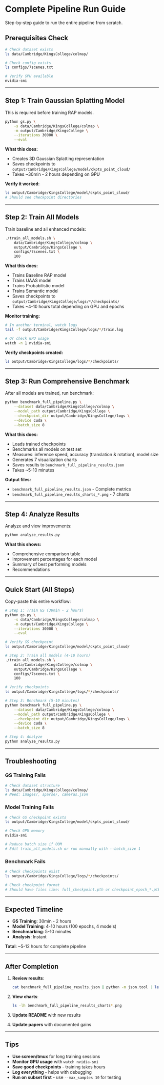 # Complete Pipeline Run Guide

Step-by-step guide to run the entire pipeline from scratch.

## Prerequisites Check

```bash
# Check dataset exists
ls data/Cambridge/KingsCollege/colmap/

# Check config exists
ls configs/7scenes.txt

# Verify GPU available
nvidia-smi
```

---

## Step 1: Train Gaussian Splatting Model

This is required before training RAP models.

```bash
python gs.py \
    -s data/Cambridge/KingsCollege/colmap \
    -m output/Cambridge/KingsCollege \
    --iterations 30000 \
    --eval
```

**What this does:**
- Creates 3D Gaussian Splatting representation
- Saves checkpoints to `output/Cambridge/KingsCollege/model/ckpts_point_cloud/`
- Takes ~30min - 2 hours depending on GPU

**Verify it worked:**
```bash
ls output/Cambridge/KingsCollege/model/ckpts_point_cloud/
# Should see checkpoint directories
```

---

## Step 2: Train All Models

Train baseline and all enhanced models:

```bash
./train_all_models.sh \
    data/Cambridge/KingsCollege/colmap \
    output/Cambridge/KingsCollege \
    configs/7scenes.txt \
    100
```

**What this does:**
- Trains Baseline RAP model
- Trains UAAS model
- Trains Probabilistic model
- Trains Semantic model
- Saves checkpoints to `output/Cambridge/KingsCollege/logs/*/checkpoints/`
- Takes ~4-10 hours total depending on GPU and epochs

**Monitor training:**
```bash
# In another terminal, watch logs
tail -f output/Cambridge/KingsCollege/logs/*/train.log

# Or check GPU usage
watch -n 1 nvidia-smi
```

**Verify checkpoints created:**
```bash
ls output/Cambridge/KingsCollege/logs/*/checkpoints/
```

---

## Step 3: Run Comprehensive Benchmark

After all models are trained, run benchmark:

```bash
python benchmark_full_pipeline.py \
    --dataset data/Cambridge/KingsCollege/colmap \
    --model_path output/Cambridge/KingsCollege \
    --checkpoint_dir output/Cambridge/KingsCollege/logs \
    --device cuda \
    --batch_size 8
```

**What this does:**
- Loads trained checkpoints
- Benchmarks all models on test set
- Measures: inference speed, accuracy (translation & rotation), model size
- Generates 7 visualization charts
- Saves results to `benchmark_full_pipeline_results.json`
- Takes ~5-10 minutes

**Output files:**
- `benchmark_full_pipeline_results.json` - Complete metrics
- `benchmark_full_pipeline_results_charts_*.png` - 7 charts

---

## Step 4: Analyze Results

Analyze and view improvements:

```bash
python analyze_results.py
```

**What this shows:**
- Comprehensive comparison table
- Improvement percentages for each model
- Summary of best performing models
- Recommendations

---

## Quick Start (All Steps)

Copy-paste this entire workflow:

```bash
# Step 1: Train GS (30min - 2 hours)
python gs.py \
    -s data/Cambridge/KingsCollege/colmap \
    -m output/Cambridge/KingsCollege \
    --iterations 30000 \
    --eval

# Verify GS checkpoint
ls output/Cambridge/KingsCollege/model/ckpts_point_cloud/

# Step 2: Train all models (4-10 hours)
./train_all_models.sh \
    data/Cambridge/KingsCollege/colmap \
    output/Cambridge/KingsCollege \
    configs/7scenes.txt \
    100

# Verify checkpoints
ls output/Cambridge/KingsCollege/logs/*/checkpoints/

# Step 3: Benchmark (5-10 minutes)
python benchmark_full_pipeline.py \
    --dataset data/Cambridge/KingsCollege/colmap \
    --model_path output/Cambridge/KingsCollege \
    --checkpoint_dir output/Cambridge/KingsCollege/logs \
    --device cuda \
    --batch_size 8

# Step 4: Analyze
python analyze_results.py
```

---

## Troubleshooting

### GS Training Fails

```bash
# Check dataset structure
ls data/Cambridge/KingsCollege/colmap/
# Need: images/, sparse/, cameras.json
```

### Model Training Fails

```bash
# Check GS checkpoint exists
ls output/Cambridge/KingsCollege/model/ckpts_point_cloud/

# Check GPU memory
nvidia-smi

# Reduce batch size if OOM
# Edit train_all_models.sh or run manually with --batch_size 1
```

### Benchmark Fails

```bash
# Check checkpoints exist
ls output/Cambridge/KingsCollege/logs/*/checkpoints/

# Check checkpoint format
# Should have files like: full_checkpoint.pth or checkpoint_epoch_*.pth
```

---

## Expected Timeline

- **GS Training**: 30min - 2 hours
- **Model Training**: 4-10 hours (100 epochs, 4 models)
- **Benchmarking**: 5-10 minutes
- **Analysis**: Instant

**Total**: ~5-12 hours for complete pipeline

---

## After Completion

1. **Review results**:
   ```bash
   cat benchmark_full_pipeline_results.json | python -m json.tool | less
   ```

2. **View charts**:
   ```bash
   ls -lh benchmark_full_pipeline_results_charts*.png
   ```

3. **Update README** with new results

4. **Update papers** with documented gains

---

## Tips

- **Use screen/tmux** for long training sessions
- **Monitor GPU usage** with `watch nvidia-smi`
- **Save good checkpoints** - training takes hours
- **Log everything** - helps with debugging
- **Run on subset first** - use `--max_samples 10` for testing

